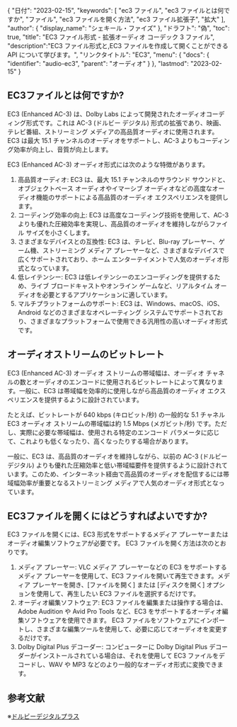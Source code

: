 {
"日付": "2023-02-15",
  "keywords": [
"ec3 ファイル",
"ec3 ファイルとは何ですか",
"ファイル",
"ec3 ファイルを開く方法",
"ec3 ファイル拡張子",
"拡大"
],
  "author": {
"display_name": "シェキール・ファイズ"
},
"ドラフト": "偽",
"toc": true,
"title": "EC3 ファイル形式 - 拡張オーディオ コーデック 3 ファイル",
  "description":"EC3 ファイル形式と,EC3 ファイルを作成して開くことができる API について学びます。",
"リンクタイトル": "EC3",
  "menu": {
    "docs": {
      "identifier": "audio-ec3",
"parent": "オーディオ"
}
},
"lastmod": "2023-02-15"
}

## EC3ファイルとは何ですか?

EC3 (Enhanced AC-3) は、Dolby Labs によって開発されたオーディオコーディング形式です。これは AC-3 (ドルビー デジタル) 形式の拡張であり、映画、テレビ番組、ストリーミング メディアの高品質オーディオに使用されます。 EC3 は最大 15.1 チャンネルのオーディオをサポートし、AC-3 よりもコーディング効率が向上し、音質が向上します。

EC3 (Enhanced AC-3) オーディオ形式には次のような特徴があります。

1. 高品質オーディオ: EC3 は、最大 15.1 チャンネルのサラウンド サウンドと、オブジェクトベース オーディオやイマーシブ オーディオなどの高度なオーディオ機能のサポートによる高品質のオーディオ エクスペリエンスを提供します。
2. コーディング効率の向上: EC3 は高度なコーディング技術を使用して、AC-3 よりも優れた圧縮効率を実現し、高品質のオーディオを維持しながらファイル サイズを小さくします。
3. さまざまなデバイスとの互換性: EC3 は、テレビ、Blu-ray プレーヤー、ゲーム機、ストリーミング メディア プレーヤーなど、さまざまなデバイスで広くサポートされており、ホーム エンターテイメントで人気のオーディオ形式となっています。
4. 低レイテンシー: EC3 は低レイテンシーのエンコーディングを提供するため、ライブ ブロードキャストやオンライン ゲームなど、リアルタイム オーディオを必要とするアプリケーションに適しています。
5. マルチプラットフォームのサポート: EC3 は、Windows、macOS、iOS、Android などのさまざまなオペレーティング システムでサポートされており、さまざまなプラットフォームで使用できる汎用性の高いオーディオ形式です。

## オーディオストリームのビットレート

EC3 (Enhanced AC-3) オーディオ ストリームの帯域幅は、オーディオ チャネルの数とオーディオのエンコードに使用されるビットレートによって異なります。一般に、EC3 は帯域幅を効率的に使用しながら高品質のオーディオ エクスペリエンスを提供するように設計されています。

たとえば、ビットレートが 640 kbps (キロビット/秒) の一般的な 5.1 チャネル EC3 オーディオ ストリームの帯域幅は約 1.5 Mbps (メガビット/秒) です。ただし、実際に必要な帯域幅は、使用される特定のエンコード パラメータに応じて、これよりも低くなったり、高くなったりする場合があります。

一般に、EC3 は、高品質のオーディオを維持しながら、以前の AC-3 (ドルビー デジタル) よりも優れた圧縮効率と低い帯域幅要件を提供するように設計されています。このため、インターネット経由で高品質のオーディオを配信するには帯域幅効率が重要となるストリーミング メディアで人気のオーディオ形式となっています。

## EC3ファイルを開くにはどうすればよいですか?

EC3 ファイルを開くには、EC3 形式をサポートするメディア プレーヤーまたはオーディオ編集ソフトウェアが必要です。 EC3 ファイルを開く方法は次のとおりです。

1. メディア プレーヤー: VLC メディア プレーヤーなどの EC3 をサポートするメディア プレーヤーを使用して、EC3 ファイルを開いて再生できます。メディア プレーヤーを開き、[ファイルを開く] または [ディスクを開く] オプションを使用して、再生したい EC3 ファイルを選択するだけです。
2. オーディオ編集ソフトウェア: EC3 ファイルを編集または操作する場合は、Adobe Audition や Avid Pro Tools など、EC3 をサポートするオーディオ編集ソフトウェアを使用できます。 EC3 ファイルをソフトウェアにインポートし、さまざまな編集ツールを使用して、必要に応じてオーディオを変更するだけです。
3. Dolby Digital Plus デコーダー: コンピューターに Dolby Digital Plus デコーダーがインストールされている場合は、それを使用して EC3 ファイルをデコードし、WAV や MP3 などのより一般的なオーディオ形式に変換できます。

## 参考文献
※[ドルビーデジタルプラス](https://ja.wikipedia.org/wiki/Dolby_Digital_Plus)

